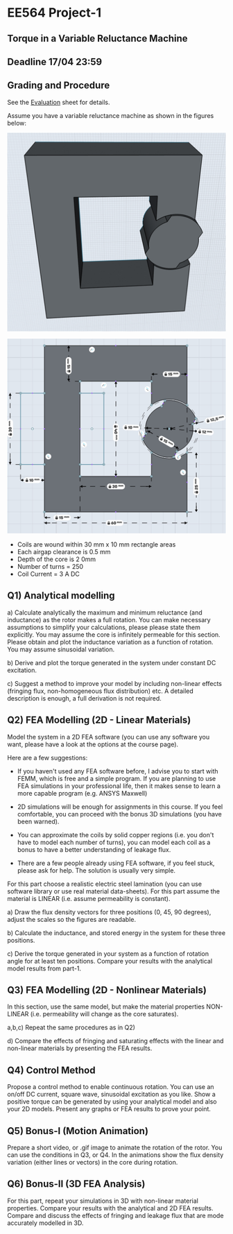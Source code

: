 # EE564 Project-1

## Torque in a Variable Reluctance Machine

## Deadline 17/04 23:59

## Grading and Procedure

See the [Evaluation](./evaluation.md) sheet for details.

Assume you have a variable reluctance machine as shown in the figures below:

![core](./core.jpeg)

![dimensions](./dimensions.jpeg)

- Coils are wound within 30 mm x 10 mm rectangle areas
- Each airgap clearance is 0.5 mm
- Depth of the core is 2 0mm
- Number of turns = 250
- Coil Current = 3 A DC

## Q1) Analytical modelling

a) Calculate analytically the maximum and minimum reluctance (and inductance) as the rotor makes a full rotation. You can make necessary assumptions to simplify your calculations, please please state them explicitly. You may assume the core is infinitely permeable for this section. Please obtain and plot the inductance variation as a function of rotation. You may assume sinusoidal variation.

b) Derive and plot the torque generated in the system under constant DC excitation.

c) Suggest a method to improve your model by including non-linear effects (fringing flux, non-homogeneous flux distribution) etc. A detailed description is enough, a full derivation is not required.

## Q2) FEA Modelling (2D - Linear Materials)

Model the system in a 2D FEA software (you can use any software you want, please have a look at the options at the course page).

Here are a few suggestions:

- If you haven't used any FEA software before, I advise you to start with FEMM, which is free and a simple program. If you are planning to use FEA simulations in your professional life, then it makes sense to learn a more capable program (e.g.  ANSYS Maxwell)

- 2D simulations will be enough for assignments in this course. If you feel comfortable, you can proceed with the bonus 3D simulations (you have been warned).

- You can approximate the coils by solid copper regions (i.e. you don't have to model each number of turns),  you can model each coil as a bonus to have a better understanding of leakage flux.

- There are a few people already using FEA software, if you feel stuck, please ask for help. The solution is usually very simple.

For this part choose a realistic electric steel lamination (you can use software library or use real material data-sheets). For this part assume the material is LINEAR (i.e. assume permeability is constant).

a) Draw the flux density vectors for three positions (0, 45, 90 degrees), adjust the scales so the figures are readable.

b) Calculate the inductance, and stored energy in the system for these three positions.

c) Derive the torque generated in your system as a function of rotation angle for at least ten positions. Compare your results with the analytical model results from part-1.


## Q3) FEA Modelling (2D - Nonlinear Materials)

In this section, use the same model, but make the material properties NON-LINEAR (i.e. permeability will change as the core saturates).

a,b,c) Repeat the same procedures as in Q2)

d) Compare the effects of fringing and saturating effects with the linear and non-linear materials by presenting the FEA results.


## Q4) Control Method

Propose a control method to enable continuous rotation. You can use an on/off DC current, square wave, sinusoidal excitation as you like. Show a positive torque can be generated  by using your analytical model and also your 2D models. Present any graphs or FEA results to prove your point.


## Q5) Bonus-I (Motion Animation)

Prepare a short video, or .gif image to animate the rotation of the rotor. You can use the conditions in Q3, or Q4. In the animations show the flux density variation (either lines or vectors) in the core during rotation.

## Q6) Bonus-II (3D FEA Analysis)

For this part, repeat your simulations in 3D with non-linear material properties. Compare your results with the analytical and 2D FEA results. Compare and discuss the effects of fringing and leakage flux that are mode accurately modelled in 3D. 


